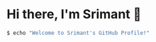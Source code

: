 # Hi there, I'm Srimant 👋

<a herf="https://user-images.githubusercontent.com/74038190/225813708-98b745f2-7d22-48cf-9150-083f1b00d6c9.gif"> <!-- Optional: Add a cool terminal or personal header image -->

```bash
$ echo "Welcome to Srimant's GitHub Profile!"
